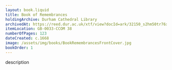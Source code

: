 ```yaml
---
layout: book.liquid
title: Book of Remembrances
holdingArchive: Durham Cathedral Library
archivedAt: https://reed.dur.ac.uk/xtf/view?docId=ark/32150_s2hm50tr76x.xml;query=2022#comber-3
itemLocation: GB-0033-CCOM 38
numberOfPages: 123
dateCreated: c.1668
image: /assets/img/books/BookRemembrancesFrontCover.jpg
bookOrder: 1
---
```


description
